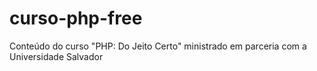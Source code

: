 # curso-php-free
Conteúdo do curso "PHP: Do Jeito Certo" ministrado em parceria com a Universidade Salvador
